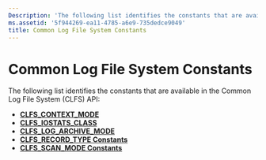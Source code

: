 ```yaml
---
Description: 'The following list identifies the constants that are available in the Common Log File System (CLFS) API:'
ms.assetid: '5f944269-ea11-4785-a6e9-735dedce9049'
title: Common Log File System Constants
---
```


# Common Log File System Constants

The following list identifies the constants that are available in the Common Log File System (CLFS) API:

-   [**CLFS\_CONTEXT\_MODE**](clfs-context-mode.md)
-   [**CLFS\_IOSTATS\_CLASS**](clfs-iostats-class.md)
-   [**CLFS\_LOG\_ARCHIVE\_MODE**](clfs-log-archive-mode.md)
-   [**CLFS\_RECORD\_TYPE Constants**](clfs-record-type-constants.md)
-   [**CLFS\_SCAN\_MODE Constants**](clfs-scan-mode-constants.md)

 

 



